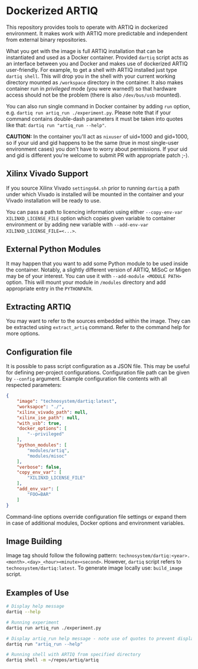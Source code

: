 Dockerized ARTIQ
===

This repository provides tools to operate with ARTIQ in dockerized environment. It makes work with ARTIQ
more predictable and independent from external binary repositories.

What you get with the image is full ARTIQ installation that can be instantiated and used as a Docker container. Provided `dartiq` script acts as an interface between you and Docker and makes use of dockerized ARTIQ user-friendly. For example, to get a shell with ARTIQ installed just type `dartiq shell`. This will drop you in the shell with your current working directory mounted as `/workspace` directory in the container. It also makes container run in *privileged* mode (you were warned!) so that hardware access should not be the problem (there is also `/dev/bus/usb` mounted).

You can also run single command in Docker container by adding `run` option, e.g. `dartiq run artiq_run ./experiment.py`. Please note that if your command contains double-dash parameters it must be taken into quotes like that: `dartiq run "artiq_run --help"`.

**CAUTION:** In the container you'll act as `nixuser` of uid=1000 and gid=1000, so if your uid and gid happens to be the same (true in most single-user environment cases) you don't have to worry about permissions. If your uid and gid is different you're welcome to submit PR with appropriate patch ;-).

## Xilinx Vivado Support

If you source Xilinx Vivado `settings64.sh` prior to running `dartiq` a path under which Vivado is installed will be mounted in the container and your Vivado installation will be ready to use. 

You can pass a path to licencing information using either `--copy-env-var XILINXD_LICENSE_FILE` option which copies given variable to container environment or by adding new variable with `--add-env-var XILINXD_LICENSE_FILE=<...>`. 

## External Python Modules

It may happen that you want to add some Python module to be used inside the container. Notably, a slightly different version of ARTIQ, MiSoC or Migen may be of your interest. You can use it with `--add-module <MODULE PATH>` option. This will mount your module in `/modules` directory and add appropriate entry in the `PYTHONPATH`.

## Extracting ARTIQ

You may want to refer to the sources embedded within the image. They can be extracted using `extract_artiq` command. Refer to the command help for more options.

## Configuration file

It is possible to pass script configuration as a JSON file. This may be useful for defining per-project configurations. Configuration file path can be given by `--config` argument. Example configuration file contents with all respected parameters:

```json
{
    "image": "technosystem/dartiq:latest",
    "worksapce": "./",
    "xilinx_vivado_path": null,
    "xilinx_ise_path": null,
    "with_usb": true,
    "docker_options": [
        "--privileged"
    ],
    "python_modules": [
        "modules/artiq",
        "modules/misoc"
    ],
    "verbose": false,
    "copy_env_var": [
        "XILINXD_LICENSE_FILE"
    ],
    "add_env_var": [
        "FOO=BAR"
    ]
}
```

Command-line options override configuration file settings or expand them in case of additional modules, Docker options and environment variables. 

## Image Building

Image tag should follow the following pattern: `technosystem/dartiq:<year>.<month>.<day>_<hour><minute><second>`. However, `dartiq` script refers to `technosystem/dartiq:latest`.
To generate image locally use: `build_image` script.

## Examples of Use

```bash
# Display help message
dartiq --help

# Running experiment
dartiq run artiq_run ./experiment.py

# Display artiq_run help message - note use of quotes to prevent displaying dartiq help message
dartiq run "artiq_run --help"

# Running shell with ARTIQ from specified directory
dartiq shell -m ~/repos/artiq/artiq
```
